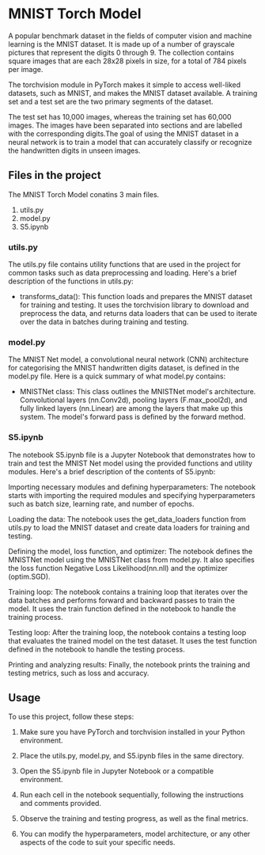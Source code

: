 # MNIST Torch Model

A popular benchmark dataset in the fields of computer vision and machine learning is the MNIST dataset. It is made up of a number of grayscale pictures that represent the digits 0 through 9. The collection contains square images that are each 28x28 pixels in size, for a total of 784 pixels per image.

The torchvision module in PyTorch makes it simple to access well-liked datasets, such as MNIST, and makes the MNIST dataset available. A training set and a test set are the two primary segments of the dataset.

The test set has 10,000 images, whereas the training set has 60,000 images. The images have been separated into sections and are labelled with the corresponding digits.The goal of using the MNIST dataset in a neural network is to train a model that can accurately classify or recognize the handwritten digits in unseen images.


## Files in the project

The MNIST Torch Model conatins 3 main files.

1. utils.py
2. model.py 
3. S5.ipynb 

### utils.py

The utils.py file contains utility functions that are used in the project for common tasks such as data preprocessing and loading. Here's a brief description of the functions in utils.py:

* transforms_data(): This function loads and prepares the MNIST dataset for training and testing. It uses the torchvision library to download and preprocess the data, and returns data loaders that can be used to iterate over the data in batches during training and testing.


### model.py

The MNIST Net model, a convolutional neural network (CNN) architecture for categorising the MNIST handwritten digits dataset, is defined in the model.py file. Here is a quick summary of what model.py contains:

* MNISTNet class: This class outlines the MNISTNet model's architecture. Convolutional layers (nn.Conv2d), pooling layers (F.max_pool2d), and fully linked layers (nn.Linear) are among the layers that make up this system. The model's forward pass is defined by the forward method.

### S5.ipynb

The notebook S5.ipynb file is a Jupyter Notebook that demonstrates how to train and test the MNIST Net model using the provided functions and utility modules. Here's a brief description of the contents of S5.ipynb:

Importing necessary modules and defining hyperparameters: The notebook starts with importing the required modules and specifying hyperparameters such as batch size, learning rate, and number of epochs.

Loading the data: The notebook uses the get_data_loaders function from utils.py to load the MNIST dataset and create data loaders for training and testing.

Defining the model, loss function, and optimizer: The notebook defines the MNISTNet model using the MNISTNet class from model.py. It also specifies the loss function Negative Loss Likelihood(nn.nll) and the optimizer (optim.SGD).

Training loop: The notebook contains a training loop that iterates over the data batches and performs forward and backward passes to train the model. It uses the train function defined in the notebook to handle the training process.

Testing loop: After the training loop, the notebook contains a testing loop that evaluates the trained model on the test dataset. It uses the test function defined in the notebook to handle the testing process.

Printing and analyzing results: Finally, the notebook prints the training and testing metrics, such as loss and accuracy.

## Usage

To use this project, follow these steps:

1. Make sure you have PyTorch and torchvision installed in your Python environment.

2. Place the utils.py, model.py, and S5.ipynb files in the same directory.

3. Open the S5.ipynb file in Jupyter Notebook or a compatible environment.

4. Run each cell in the notebook sequentially, following the instructions and comments provided.

5. Observe the training and testing progress, as well as the final metrics.

6. You can modify the hyperparameters, model architecture, or any other aspects of the code to suit your specific needs.
